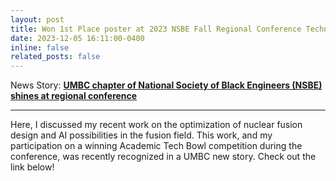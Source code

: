 ```yaml
---
layout: post
title: Won 1st Place poster at 2023 NSBE Fall Regional Conference Technical Research Exhibition!
date: 2023-12-05 16:11:00-0400
inline: false
related_posts: false
---
```

News Story: <b><a href="https://umbc.edu/stories/nsbe-shines-at-regional-conference/">UMBC chapter of National Society of Black Engineers (NSBE) shines at regional conference</a></b>
***

Here, I discussed my recent work on the optimization of nuclear fusion design and AI possibilities in the fusion field. This work, and my participation on a winning Academic Tech Bowl competition during the conference, was recently recognized in a UMBC new story. Check out the link below!



